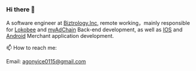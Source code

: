 ### Hi there 👋

A software engineer at [Biztrology.Inc](https://biz.lokobee.com/), remote working，mainly responsible for [Lokobee](https://lokobee.com/) and [myAdChain](https://maxcashback.ai) Back-end development, as well as [IOS](https://apps.apple.com/ca/app/myadchain-business/id6451084979) and [Android](https://play.google.com/store/apps/details?id=com.lokobee.biz.lokobee_ops) Merchant application development.

📫  How to reach me:

   Email: agonyice0115@gmail.com
   
<!--
**rongliangduan/rongliangduan** is a ✨ _special_ ✨ repository because its `README.md` (this file) appears on your GitHub profile.

Here are some ideas to get you started:

- 🔭 I’m currently working on ...
- 🌱 I’m currently learning ...
- 👯 I’m looking to collaborate on ...
- 🤔 I’m looking for help with ...
- 💬 Ask me about ...

- 😄 Pronouns: ...
- ⚡ Fun fact: ...
-->
